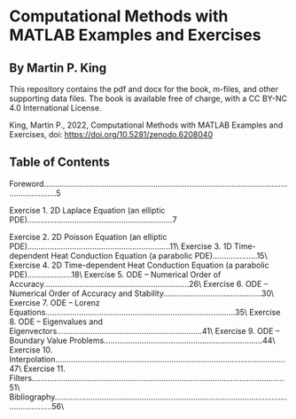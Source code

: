 # Computational Methods with MATLAB Examples and Exercises 
## By Martin P. King

This repository contains the pdf and docx for the book, m-files, and other supporting data files. 
The book is available free of charge, with a CC BY-NC 4.0 International License.

King, Martin P., 2022, Computational Methods with MATLAB Examples and Exercises, doi: https://doi.org/10.5281/zenodo.6208040

## Table of Contents

Foreword..................................................................................................................................5

Exercise 1. 2D Laplace Equation (an elliptic PDE).................................................................7

Exercise 2. 2D Poisson Equation (an elliptic PDE)................................................................11\ 
Exercise 3. 1D Time-dependent Heat Conduction Equation (a parabolic PDE)....................15\ 
Exercise 4. 2D Time-dependent Heat Conduction Equation (a parabolic PDE)....................18\ 
Exercise 5. ODE – Numerical Order of Accuracy.................................................................26\ 
Exercise 6. ODE – Numerical Order of Accuracy and Stability............................................30\ 
Exercise 7. ODE – Lorenz Equations.....................................................................................35\ 
Exercise 8. ODE – Eigenvalues and Eigenvectors.................................................................41\ 
Exercise 9. ODE – Boundary Value Problems.......................................................................44\ 
Exercise 10. Interpolation.......................................................................................................47\ 
Exercise 11. Filters.................................................................................................................51\ Bibliography...........................................................................................................................56\
